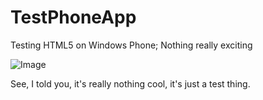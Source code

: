 # TestPhoneApp


Testing HTML5 on Windows Phone; Nothing really exciting

![Image](https://i.imgur.com/dLEClIO.jpg)

See, I told you, it's really nothing cool, it's just a test thing.
